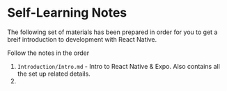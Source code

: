 # Self-Learning Notes

The following set of materials has been prepared in order for you to get a breif introduction to development with React Native.

Follow the notes in the order
1. `Introduction/Intro.md` - Intro to React Native & Expo. Also contains all the set up related details.
2. 